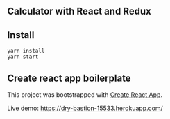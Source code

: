 ## Calculator with React and Redux

## Install

```
yarn install
yarn start
```

## Create react app boilerplate

This project was bootstrapped with [Create React App](https://github.com/facebookincubator/create-react-app).

Live demo: https://dry-bastion-15533.herokuapp.com/

